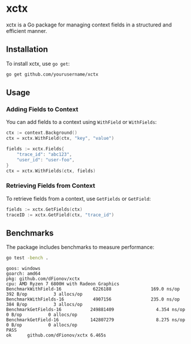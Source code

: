 # xctx

xctx is a Go package for managing context fields in a structured and efficient manner.

## Installation

To install xctx, use `go get`:

```sh
go get github.com/yourusername/xctx
```

## Usage

### Adding Fields to Context

You can add fields to a context using `WithField` or `WithFields`:

```go
ctx := context.Background()
ctx = xctx.WithField(ctx, "key", "value")

fields := xctx.Fields{
    "trace_id": "abc123",
    "user_id": "user-foo",
}
ctx = xctx.WithFields(ctx, fields)
```

### Retrieving Fields from Context

To retrieve fields from a context, use `GetFields` or `GetField`:

```go
fields := xctx.GetFields(ctx)
traceID := xctx.GetField(ctx, "trace_id")
```

## Benchmarks

The package includes benchmarks to measure performance:

```sh
go test -bench .
```

```
goos: windows
goarch: amd64
pkg: github.com/dFionov/xctx
cpu: AMD Ryzen 7 6800H with Radeon Graphics
BenchmarkWithField-16            6226188               169.0 ns/op           392 B/op          3 allocs/op
BenchmarkWithFields-16           4907156               235.0 ns/op           384 B/op          3 allocs/op
BenchmarkGetFields-16           249881409                4.354 ns/op           0 B/op          0 allocs/op
BenchmarkGetField-16            142807279                8.275 ns/op           0 B/op          0 allocs/op
PASS
ok      github.com/dFionov/xctx 6.465s
```